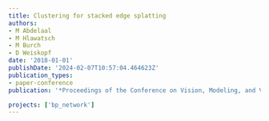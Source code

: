 ```yaml
---
title: Clustering for stacked edge splatting
authors:
- M Abdelaal
- M Hlawatsch
- M Burch
- D Weiskopf
date: '2018-01-01'
publishDate: '2024-02-07T10:57:04.464623Z'
publication_types:
- paper-conference
publication: '*Proceedings of the Conference on Vision, Modeling, and Visualization*'

projects: ['bp_network']
---
```

